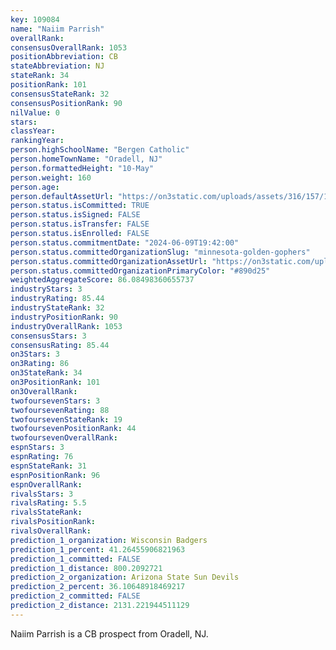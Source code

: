 ```yaml
---
key: 109084
name: "Naiim Parrish"
overallRank: 
consensusOverallRank: 1053
positionAbbreviation: CB
stateAbbreviation: NJ
stateRank: 34
positionRank: 101
consensusStateRank: 32
consensusPositionRank: 90
nilValue: 0
stars: 
classYear: 
rankingYear: 
person.highSchoolName: "Bergen Catholic"
person.homeTownName: "Oradell, NJ"
person.formattedHeight: "10-May"
person.weight: 160
person.age: 
person.defaultAssetUrl: "https://on3static.com/uploads/assets/316/157/157316.png"
person.status.isCommitted: TRUE
person.status.isSigned: FALSE
person.status.isTransfer: FALSE
person.status.isEnrolled: FALSE
person.status.commitmentDate: "2024-06-09T19:42:00"
person.status.committedOrganizationSlug: "minnesota-golden-gophers"
person.status.committedOrganizationAssetUrl: "https://on3static.com/uploads/assets/43/150/150043.svg"
person.status.committedOrganizationPrimaryColor: "#890d25"
weightedAggregateScore: 86.08498360655737
industryStars: 3
industryRating: 85.44
industryStateRank: 32
industryPositionRank: 90
industryOverallRank: 1053
consensusStars: 3
consensusRating: 85.44
on3Stars: 3
on3Rating: 86
on3StateRank: 34
on3PositionRank: 101
on3OverallRank: 
twofoursevenStars: 3
twofoursevenRating: 88
twofoursevenStateRank: 19
twofoursevenPositionRank: 44
twofoursevenOverallRank: 
espnStars: 3
espnRating: 76
espnStateRank: 31
espnPositionRank: 96
espnOverallRank: 
rivalsStars: 3
rivalsRating: 5.5
rivalsStateRank: 
rivalsPositionRank: 
rivalsOverallRank: 
prediction_1_organization: Wisconsin Badgers
prediction_1_percent: 41.26455906821963
prediction_1_committed: FALSE
prediction_1_distance: 800.2092721
prediction_2_organization: Arizona State Sun Devils
prediction_2_percent: 36.10648918469217
prediction_2_committed: FALSE
prediction_2_distance: 2131.221944511129
---
```

Naiim Parrish is a CB prospect from Oradell, NJ.